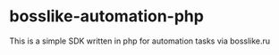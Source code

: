 # bosslike-automation-php
This is a simple SDK written in php for automation tasks via bosslike.ru 
